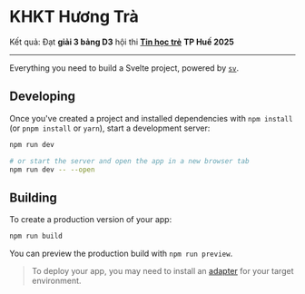 # KHKT Hương Trà

Kết quả: Đạt **giải 3 bảng D3** hội thi [**Tin học trẻ**](https://tinhoctre.vn/) **TP Huế 2025**

---

Everything you need to build a Svelte project, powered by [`sv`](https://github.com/sveltejs/cli).

## Developing

Once you've created a project and installed dependencies with `npm install` (or `pnpm install` or `yarn`), start a development server:

```bash
npm run dev

# or start the server and open the app in a new browser tab
npm run dev -- --open
```

## Building

To create a production version of your app:

```bash
npm run build
```

You can preview the production build with `npm run preview`.

> To deploy your app, you may need to install an [adapter](https://svelte.dev/docs/kit/adapters) for your target environment.
